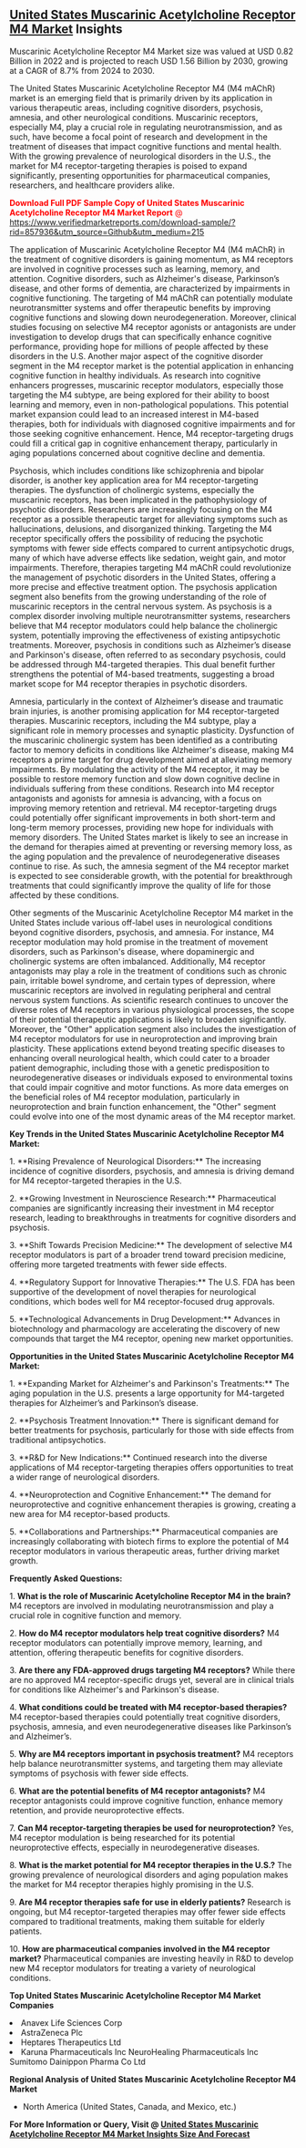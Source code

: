 <h2><a href="https://www.verifiedmarketreports.com/download-sample/?rid=857936&amp;utm_source=Github&amp;utm_medium=215" target="_blank">United States Muscarinic Acetylcholine Receptor M4 Market</a> Insights</h2><p>Muscarinic Acetylcholine Receptor M4 Market size was valued at USD 0.82 Billion in 2022 and is projected to reach USD 1.56 Billion by 2030, growing at a CAGR of 8.7% from 2024 to 2030.</p><p><p>The United States Muscarinic Acetylcholine Receptor M4 (M4 mAChR) market is an emerging field that is primarily driven by its application in various therapeutic areas, including cognitive disorders, psychosis, amnesia, and other neurological conditions. Muscarinic receptors, especially M4, play a crucial role in regulating neurotransmission, and as such, have become a focal point of research and development in the treatment of diseases that impact cognitive functions and mental health. With the growing prevalence of neurological disorders in the U.S., the market for M4 receptor-targeting therapies is poised to expand significantly, presenting opportunities for pharmaceutical companies, researchers, and healthcare providers alike. <p><span class=""><span style="color: #ff0000;"><strong>Download Full PDF Sample Copy of United States Muscarinic Acetylcholine Receptor M4 Market Report</strong> @ </span><a href="https://www.verifiedmarketreports.com/download-sample/?rid=857936&amp;utm_source=Github&amp;utm_medium=215" target="_blank">https://www.verifiedmarketreports.com/download-sample/?rid=857936&amp;utm_source=Github&amp;utm_medium=215</a></span></p></p> <p>The application of Muscarinic Acetylcholine Receptor M4 (M4 mAChR) in the treatment of cognitive disorders is gaining momentum, as M4 receptors are involved in cognitive processes such as learning, memory, and attention. Cognitive disorders, such as Alzheimer's disease, Parkinson’s disease, and other forms of dementia, are characterized by impairments in cognitive functioning. The targeting of M4 mAChR can potentially modulate neurotransmitter systems and offer therapeutic benefits by improving cognitive functions and slowing down neurodegeneration. Moreover, clinical studies focusing on selective M4 receptor agonists or antagonists are under investigation to develop drugs that can specifically enhance cognitive performance, providing hope for millions of people affected by these disorders in the U.S. Another major aspect of the cognitive disorder segment in the M4 receptor market is the potential application in enhancing cognitive function in healthy individuals. As research into cognitive enhancers progresses, muscarinic receptor modulators, especially those targeting the M4 subtype, are being explored for their ability to boost learning and memory, even in non-pathological populations. This potential market expansion could lead to an increased interest in M4-based therapies, both for individuals with diagnosed cognitive impairments and for those seeking cognitive enhancement. Hence, M4 receptor-targeting drugs could fill a critical gap in cognitive enhancement therapy, particularly in aging populations concerned about cognitive decline and dementia. <p>Psychosis, which includes conditions like schizophrenia and bipolar disorder, is another key application area for M4 receptor-targeting therapies. The dysfunction of cholinergic systems, especially the muscarinic receptors, has been implicated in the pathophysiology of psychotic disorders. Researchers are increasingly focusing on the M4 receptor as a possible therapeutic target for alleviating symptoms such as hallucinations, delusions, and disorganized thinking. Targeting the M4 receptor specifically offers the possibility of reducing the psychotic symptoms with fewer side effects compared to current antipsychotic drugs, many of which have adverse effects like sedation, weight gain, and motor impairments. Therefore, therapies targeting M4 mAChR could revolutionize the management of psychotic disorders in the United States, offering a more precise and effective treatment option. The psychosis application segment also benefits from the growing understanding of the role of muscarinic receptors in the central nervous system. As psychosis is a complex disorder involving multiple neurotransmitter systems, researchers believe that M4 receptor modulators could help balance the cholinergic system, potentially improving the effectiveness of existing antipsychotic treatments. Moreover, psychosis in conditions such as Alzheimer’s disease and Parkinson's disease, often referred to as secondary psychosis, could be addressed through M4-targeted therapies. This dual benefit further strengthens the potential of M4-based treatments, suggesting a broad market scope for M4 receptor therapies in psychotic disorders. <p>Amnesia, particularly in the context of Alzheimer’s disease and traumatic brain injuries, is another promising application for M4 receptor-targeted therapies. Muscarinic receptors, including the M4 subtype, play a significant role in memory processes and synaptic plasticity. Dysfunction of the muscarinic cholinergic system has been identified as a contributing factor to memory deficits in conditions like Alzheimer's disease, making M4 receptors a prime target for drug development aimed at alleviating memory impairments. By modulating the activity of the M4 receptor, it may be possible to restore memory function and slow down cognitive decline in individuals suffering from these conditions. Research into M4 receptor antagonists and agonists for amnesia is advancing, with a focus on improving memory retention and retrieval. M4 receptor-targeting drugs could potentially offer significant improvements in both short-term and long-term memory processes, providing new hope for individuals with memory disorders. The United States market is likely to see an increase in the demand for therapies aimed at preventing or reversing memory loss, as the aging population and the prevalence of neurodegenerative diseases continue to rise. As such, the amnesia segment of the M4 receptor market is expected to see considerable growth, with the potential for breakthrough treatments that could significantly improve the quality of life for those affected by these conditions. <p>Other segments of the Muscarinic Acetylcholine Receptor M4 market in the United States include various off-label uses in neurological conditions beyond cognitive disorders, psychosis, and amnesia. For instance, M4 receptor modulation may hold promise in the treatment of movement disorders, such as Parkinson's disease, where dopaminergic and cholinergic systems are often imbalanced. Additionally, M4 receptor antagonists may play a role in the treatment of conditions such as chronic pain, irritable bowel syndrome, and certain types of depression, where muscarinic receptors are involved in regulating peripheral and central nervous system functions. As scientific research continues to uncover the diverse roles of M4 receptors in various physiological processes, the scope of their potential therapeutic applications is likely to broaden significantly. Moreover, the "Other" application segment also includes the investigation of M4 receptor modulators for use in neuroprotection and improving brain plasticity. These applications extend beyond treating specific diseases to enhancing overall neurological health, which could cater to a broader patient demographic, including those with a genetic predisposition to neurodegenerative diseases or individuals exposed to environmental toxins that could impair cognitive and motor functions. As more data emerges on the beneficial roles of M4 receptor modulation, particularly in neuroprotection and brain function enhancement, the "Other" segment could evolve into one of the most dynamic areas of the M4 receptor market. <p><strong>Key Trends in the United States Muscarinic Acetylcholine Receptor M4 Market:</strong></p> <p>1. **Rising Prevalence of Neurological Disorders:** The increasing incidence of cognitive disorders, psychosis, and amnesia is driving demand for M4 receptor-targeted therapies in the U.S.</p> <p>2. **Growing Investment in Neuroscience Research:** Pharmaceutical companies are significantly increasing their investment in M4 receptor research, leading to breakthroughs in treatments for cognitive disorders and psychosis.</p> <p>3. **Shift Towards Precision Medicine:** The development of selective M4 receptor modulators is part of a broader trend toward precision medicine, offering more targeted treatments with fewer side effects.</p> <p>4. **Regulatory Support for Innovative Therapies:** The U.S. FDA has been supportive of the development of novel therapies for neurological conditions, which bodes well for M4 receptor-focused drug approvals.</p> <p>5. **Technological Advancements in Drug Development:** Advances in biotechnology and pharmacology are accelerating the discovery of new compounds that target the M4 receptor, opening new market opportunities.</p> <p><strong>Opportunities in the United States Muscarinic Acetylcholine Receptor M4 Market:</strong></p> <p>1. **Expanding Market for Alzheimer's and Parkinson's Treatments:** The aging population in the U.S. presents a large opportunity for M4-targeted therapies for Alzheimer’s and Parkinson’s disease.</p> <p>2. **Psychosis Treatment Innovation:** There is significant demand for better treatments for psychosis, particularly for those with side effects from traditional antipsychotics.</p> <p>3. **R&D for New Indications:** Continued research into the diverse applications of M4 receptor-targeting therapies offers opportunities to treat a wider range of neurological disorders.</p> <p>4. **Neuroprotection and Cognitive Enhancement:** The demand for neuroprotective and cognitive enhancement therapies is growing, creating a new area for M4 receptor-based products.</p> <p>5. **Collaborations and Partnerships:** Pharmaceutical companies are increasingly collaborating with biotech firms to explore the potential of M4 receptor modulators in various therapeutic areas, further driving market growth.</p> <p><strong>Frequently Asked Questions:</strong></p> <p>1. <strong>What is the role of Muscarinic Acetylcholine Receptor M4 in the brain?</strong> M4 receptors are involved in modulating neurotransmission and play a crucial role in cognitive function and memory.</p> <p>2. <strong>How do M4 receptor modulators help treat cognitive disorders?</strong> M4 receptor modulators can potentially improve memory, learning, and attention, offering therapeutic benefits for cognitive disorders.</p> <p>3. <strong>Are there any FDA-approved drugs targeting M4 receptors?</strong> While there are no approved M4 receptor-specific drugs yet, several are in clinical trials for conditions like Alzheimer's and Parkinson's disease.</p> <p>4. <strong>What conditions could be treated with M4 receptor-based therapies?</strong> M4 receptor-based therapies could potentially treat cognitive disorders, psychosis, amnesia, and even neurodegenerative diseases like Parkinson’s and Alzheimer’s.</p> <p>5. <strong>Why are M4 receptors important in psychosis treatment?</strong> M4 receptors help balance neurotransmitter systems, and targeting them may alleviate symptoms of psychosis with fewer side effects.</p> <p>6. <strong>What are the potential benefits of M4 receptor antagonists?</strong> M4 receptor antagonists could improve cognitive function, enhance memory retention, and provide neuroprotective effects.</p> <p>7. <strong>Can M4 receptor-targeting therapies be used for neuroprotection?</strong> Yes, M4 receptor modulation is being researched for its potential neuroprotective effects, especially in neurodegenerative diseases.</p> <p>8. <strong>What is the market potential for M4 receptor therapies in the U.S.?</strong> The growing prevalence of neurological disorders and aging population makes the market for M4 receptor therapies highly promising in the U.S.</p> <p>9. <strong>Are M4 receptor therapies safe for use in elderly patients?</strong> Research is ongoing, but M4 receptor-targeted therapies may offer fewer side effects compared to traditional treatments, making them suitable for elderly patients.</p> <p>10. <strong>How are pharmaceutical companies involved in the M4 receptor market?</strong> Pharmaceutical companies are investing heavily in R&D to develop new M4 receptor modulators for treating a variety of neurological conditions.</p></p><p><strong>Top United States Muscarinic Acetylcholine Receptor M4 Market Companies</strong></p><div data-test-id=""><p><li>Anavex Life Sciences Corp</li><li> AstraZeneca Plc</li><li> Heptares Therapeutics Ltd</li><li> Karuna Pharmaceuticals Inc NeuroHealing Pharmaceuticals Inc Sumitomo Dainippon Pharma Co Ltd</li></p><div><strong>Regional Analysis of&nbsp;United States Muscarinic Acetylcholine Receptor M4 Market</strong></div><ul><li dir="ltr"><p dir="ltr">North America&nbsp;(United States, Canada, and Mexico, etc.)</p></li></ul><p><strong>For More Information or Query, Visit @&nbsp;</strong><strong><a href="https://www.verifiedmarketreports.com/product/muscarinic-acetylcholine-receptor-m4-market/?utm_source=Github&amp;utm_medium=215" target="_blank">United States Muscarinic Acetylcholine Receptor M4 Market Insights Size And Forecast</a></strong></p></div>

